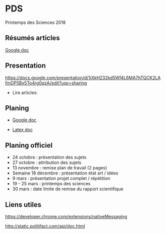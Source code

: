 # PDS
Printemps des Sciences 2018

## Résumés articles

[Google doc](https://docs.google.com/document/d/1Vgg57pdmgUG4xCS7hSC6xP5k4GovKCfQ4IM2LJRKDiM/edit?usp=sharing)

## Presentation

https://docs.google.com/presentation/d/1jXkH232kd5Wf4L6MA7hTQCK2LAfmDP5Bx5To4rg0qzA/edit?usp=sharing

- Lire articles: 

## Planing

* [Google doc](https://docs.google.com/document/d/1AhPf8NOaU6Aem6HRUfJNpmVS-yzfYDsJnOrfgR4VplE/edit)

* [Latex doc](https://www.overleaf.com/12240683hvstgkkwfgff)


## Planing officiel

- 24 octobre : présentation des sujets
- 27 octobre : attribution des sujets
- 13 novembre : remise plan de travail (2 pages)
- Semaine 18 décembre : présentation état art / idées
- 9 mars : présentation projet complet / répétition
- 19 - 25 mars : printemps des sciences
- 30 mars : date limite de remise du rapport scientifique


## Liens utiles

https://developer.chrome.com/extensions/nativeMessaging

http://static.politifact.com/api/doc.html
